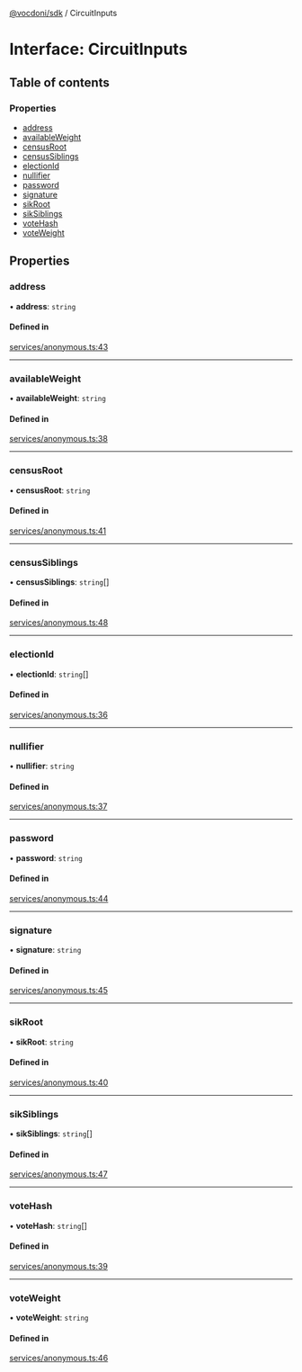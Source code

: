 [@vocdoni/sdk](/sdk) / CircuitInputs

# Interface: CircuitInputs

## Table of contents

### Properties

- [address](CircuitInputs#address)
- [availableWeight](CircuitInputs#availableweight)
- [censusRoot](CircuitInputs#censusroot)
- [censusSiblings](CircuitInputs#censussiblings)
- [electionId](CircuitInputs#electionid)
- [nullifier](CircuitInputs#nullifier)
- [password](CircuitInputs#password)
- [signature](CircuitInputs#signature)
- [sikRoot](CircuitInputs#sikroot)
- [sikSiblings](CircuitInputs#siksiblings)
- [voteHash](CircuitInputs#votehash)
- [voteWeight](CircuitInputs#voteweight)

## Properties

### address

• **address**: `string`

#### Defined in

[services/anonymous.ts:43](https://github.com/vocdoni/vocdoni-sdk/blob/9c64446/src/services/anonymous.ts#L43)

___

### availableWeight

• **availableWeight**: `string`

#### Defined in

[services/anonymous.ts:38](https://github.com/vocdoni/vocdoni-sdk/blob/9c64446/src/services/anonymous.ts#L38)

___

### censusRoot

• **censusRoot**: `string`

#### Defined in

[services/anonymous.ts:41](https://github.com/vocdoni/vocdoni-sdk/blob/9c64446/src/services/anonymous.ts#L41)

___

### censusSiblings

• **censusSiblings**: `string`[]

#### Defined in

[services/anonymous.ts:48](https://github.com/vocdoni/vocdoni-sdk/blob/9c64446/src/services/anonymous.ts#L48)

___

### electionId

• **electionId**: `string`[]

#### Defined in

[services/anonymous.ts:36](https://github.com/vocdoni/vocdoni-sdk/blob/9c64446/src/services/anonymous.ts#L36)

___

### nullifier

• **nullifier**: `string`

#### Defined in

[services/anonymous.ts:37](https://github.com/vocdoni/vocdoni-sdk/blob/9c64446/src/services/anonymous.ts#L37)

___

### password

• **password**: `string`

#### Defined in

[services/anonymous.ts:44](https://github.com/vocdoni/vocdoni-sdk/blob/9c64446/src/services/anonymous.ts#L44)

___

### signature

• **signature**: `string`

#### Defined in

[services/anonymous.ts:45](https://github.com/vocdoni/vocdoni-sdk/blob/9c64446/src/services/anonymous.ts#L45)

___

### sikRoot

• **sikRoot**: `string`

#### Defined in

[services/anonymous.ts:40](https://github.com/vocdoni/vocdoni-sdk/blob/9c64446/src/services/anonymous.ts#L40)

___

### sikSiblings

• **sikSiblings**: `string`[]

#### Defined in

[services/anonymous.ts:47](https://github.com/vocdoni/vocdoni-sdk/blob/9c64446/src/services/anonymous.ts#L47)

___

### voteHash

• **voteHash**: `string`[]

#### Defined in

[services/anonymous.ts:39](https://github.com/vocdoni/vocdoni-sdk/blob/9c64446/src/services/anonymous.ts#L39)

___

### voteWeight

• **voteWeight**: `string`

#### Defined in

[services/anonymous.ts:46](https://github.com/vocdoni/vocdoni-sdk/blob/9c64446/src/services/anonymous.ts#L46)
